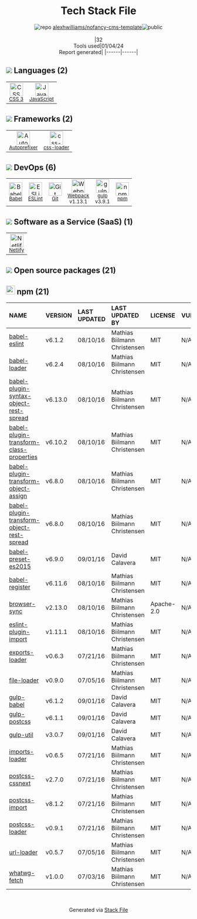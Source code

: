 <!--
&lt;--- Readme.md Snippet without images Start ---&gt;
## Tech Stack
alexhwilliams/nofancy-cms-template is built on the following main stack:

- [gulp](http://gulpjs.com/) – JS Build Tools / JS Task Runners
- [JavaScript](https://developer.mozilla.org/en-US/docs/Web/JavaScript) – Languages
- [Webpack](http://webpack.js.org) – JS Build Tools / JS Task Runners
- [Autoprefixer](https://github.com/postcss/autoprefixer) – CSS Pre-processors / Extensions
- [Babel](http://babeljs.io/) – JavaScript Compilers
- [Netlify](https://www.netlify.com/) – Static Web Hosting
- [ESLint](http://eslint.org/) – Code Review
- [css-loader](https://github.com/webpack-contrib/css-loader) – CSS Pre-processors / Extensions

Full tech stack [here](/techstack.md)

&lt;--- Readme.md Snippet without images End ---&gt;

&lt;--- Readme.md Snippet with images Start ---&gt;
## Tech Stack
alexhwilliams/nofancy-cms-template is built on the following main stack:

- <img width='25' height='25' src='https://img.stackshare.io/service/844/iruTC031.png' alt='gulp'/> [gulp](http://gulpjs.com/) – JS Build Tools / JS Task Runners
- <img width='25' height='25' src='https://img.stackshare.io/service/1209/javascript.jpeg' alt='JavaScript'/> [JavaScript](https://developer.mozilla.org/en-US/docs/Web/JavaScript) – Languages
- <img width='25' height='25' src='https://img.stackshare.io/service/1682/IMG_4636.PNG' alt='Webpack'/> [Webpack](http://webpack.js.org) – JS Build Tools / JS Task Runners
- <img width='25' height='25' src='https://img.stackshare.io/service/2202/72d087642cfce6fef6f2dabec5bf49e8_400x400.png' alt='Autoprefixer'/> [Autoprefixer](https://github.com/postcss/autoprefixer) – CSS Pre-processors / Extensions
- <img width='25' height='25' src='https://img.stackshare.io/service/2739/-1wfGjNw.png' alt='Babel'/> [Babel](http://babeljs.io/) – JavaScript Compilers
- <img width='25' height='25' src='https://img.stackshare.io/service/2748/default_5dfbb146cf22182bca88c7d07f2515a5888fc12a.jpg' alt='Netlify'/> [Netlify](https://www.netlify.com/) – Static Web Hosting
- <img width='25' height='25' src='https://img.stackshare.io/service/3337/Q4L7Jncy.jpg' alt='ESLint'/> [ESLint](http://eslint.org/) – Code Review
- <img width='25' height='25' src='https://img.stackshare.io/service/8074/default_d2b16fd6997fb2e164de645a34f9b8d5a880d999.png' alt='css-loader'/> [css-loader](https://github.com/webpack-contrib/css-loader) – CSS Pre-processors / Extensions

Full tech stack [here](/techstack.md)

&lt;--- Readme.md Snippet with images End ---&gt;
-->
<div align="center">

# Tech Stack File
![](https://img.stackshare.io/repo.svg "repo") [alexhwilliams/nofancy-cms-template](https://github.com/alexhwilliams/nofancy-cms-template)![](https://img.stackshare.io/public_badge.svg "public")
<br/><br/>
|32<br/>Tools used|01/04/24 <br/>Report generated|
|------|------|
</div>

## <img src='https://img.stackshare.io/languages.svg'/> Languages (2)
<table><tr>
  <td align='center'>
  <img width='36' height='36' src='https://img.stackshare.io/service/6727/css.png' alt='CSS 3'>
  <br>
  <sub><a href="https://developer.mozilla.org/en-US/docs/Web/CSS/CSS3">CSS 3</a></sub>
  <br>
  <sub></sub>
</td>

<td align='center'>
  <img width='36' height='36' src='https://img.stackshare.io/service/1209/javascript.jpeg' alt='JavaScript'>
  <br>
  <sub><a href="https://developer.mozilla.org/en-US/docs/Web/JavaScript">JavaScript</a></sub>
  <br>
  <sub></sub>
</td>

</tr>
</table>

## <img src='https://img.stackshare.io/frameworks.svg'/> Frameworks (2)
<table><tr>
  <td align='center'>
  <img width='36' height='36' src='https://img.stackshare.io/service/2202/72d087642cfce6fef6f2dabec5bf49e8_400x400.png' alt='Autoprefixer'>
  <br>
  <sub><a href="https://github.com/postcss/autoprefixer">Autoprefixer</a></sub>
  <br>
  <sub></sub>
</td>

<td align='center'>
  <img width='36' height='36' src='https://img.stackshare.io/service/8074/default_d2b16fd6997fb2e164de645a34f9b8d5a880d999.png' alt='css-loader'>
  <br>
  <sub><a href="https://github.com/webpack-contrib/css-loader">css-loader</a></sub>
  <br>
  <sub></sub>
</td>

</tr>
</table>

## <img src='https://img.stackshare.io/devops.svg'/> DevOps (6)
<table><tr>
  <td align='center'>
  <img width='36' height='36' src='https://img.stackshare.io/service/2739/-1wfGjNw.png' alt='Babel'>
  <br>
  <sub><a href="http://babeljs.io/">Babel</a></sub>
  <br>
  <sub></sub>
</td>

<td align='center'>
  <img width='36' height='36' src='https://img.stackshare.io/service/3337/Q4L7Jncy.jpg' alt='ESLint'>
  <br>
  <sub><a href="http://eslint.org/">ESLint</a></sub>
  <br>
  <sub></sub>
</td>

<td align='center'>
  <img width='36' height='36' src='https://img.stackshare.io/service/1046/git.png' alt='Git'>
  <br>
  <sub><a href="http://git-scm.com/">Git</a></sub>
  <br>
  <sub></sub>
</td>

<td align='center'>
  <img width='36' height='36' src='https://img.stackshare.io/service/1682/IMG_4636.PNG' alt='Webpack'>
  <br>
  <sub><a href="http://webpack.js.org">Webpack</a></sub>
  <br>
  <sub>v1.13.1</sub>
</td>

<td align='center'>
  <img width='36' height='36' src='https://img.stackshare.io/service/844/iruTC031.png' alt='gulp'>
  <br>
  <sub><a href="http://gulpjs.com/">gulp</a></sub>
  <br>
  <sub>v3.9.1</sub>
</td>

<td align='center'>
  <img width='36' height='36' src='https://img.stackshare.io/service/1120/lejvzrnlpb308aftn31u.png' alt='npm'>
  <br>
  <sub><a href="https://www.npmjs.com/">npm</a></sub>
  <br>
  <sub></sub>
</td>

</tr>
</table>

## <img src='https://img.stackshare.io/saas.svg'/> Software as a Service (SaaS) (1)
<table><tr>
  <td align='center'>
  <img width='36' height='36' src='https://img.stackshare.io/service/2748/default_5dfbb146cf22182bca88c7d07f2515a5888fc12a.jpg' alt='Netlify'>
  <br>
  <sub><a href="https://www.netlify.com/">Netlify</a></sub>
  <br>
  <sub></sub>
</td>

</tr>
</table>


## <img src='https://img.stackshare.io/group.svg' /> Open source packages (21)</h2>

## <img width='24' height='24' src='https://img.stackshare.io/service/1120/lejvzrnlpb308aftn31u.png'/> npm (21)

|NAME|VERSION|LAST UPDATED|LAST UPDATED BY|LICENSE|VULNERABILITIES|
|:------|:------|:------|:------|:------|:------|
|[babel-eslint](https://www.npmjs.com/babel-eslint)|v6.1.2|08/10/16|Mathias Biilmann Christensen |MIT|N/A|
|[babel-loader](https://www.npmjs.com/babel-loader)|v6.2.4|08/10/16|Mathias Biilmann Christensen |MIT|N/A|
|[babel-plugin-syntax-object-rest-spread](https://www.npmjs.com/babel-plugin-syntax-object-rest-spread)|v6.13.0|08/10/16|Mathias Biilmann Christensen |MIT|N/A|
|[babel-plugin-transform-class-properties](https://www.npmjs.com/babel-plugin-transform-class-properties)|v6.10.2|08/10/16|Mathias Biilmann Christensen |MIT|N/A|
|[babel-plugin-transform-object-assign](https://www.npmjs.com/babel-plugin-transform-object-assign)|v6.8.0|08/10/16|Mathias Biilmann Christensen |MIT|N/A|
|[babel-plugin-transform-object-rest-spread](https://www.npmjs.com/babel-plugin-transform-object-rest-spread)|v6.8.0|08/10/16|Mathias Biilmann Christensen |MIT|N/A|
|[babel-preset-es2015](https://www.npmjs.com/babel-preset-es2015)|v6.9.0|09/01/16|David Calavera |MIT|N/A|
|[babel-register](https://www.npmjs.com/babel-register)|v6.11.6|08/10/16|Mathias Biilmann Christensen |MIT|N/A|
|[browser-sync](https://www.npmjs.com/browser-sync)|v2.13.0|08/10/16|Mathias Biilmann Christensen |Apache-2.0|N/A|
|[eslint-plugin-import](https://www.npmjs.com/eslint-plugin-import)|v1.11.1|08/10/16|Mathias Biilmann Christensen |MIT|N/A|
|[exports-loader](https://www.npmjs.com/exports-loader)|v0.6.3|07/21/16|Mathias Biilmann Christensen |MIT|N/A|
|[file-loader](https://www.npmjs.com/file-loader)|v0.9.0|07/05/16|Mathias Biilmann Christensen |MIT|N/A|
|[gulp-babel](https://www.npmjs.com/gulp-babel)|v6.1.2|09/01/16|David Calavera |MIT|N/A|
|[gulp-postcss](https://www.npmjs.com/gulp-postcss)|v6.1.1|09/01/16|David Calavera |MIT|N/A|
|[gulp-util](https://www.npmjs.com/gulp-util)|v3.0.7|09/01/16|David Calavera |MIT|N/A|
|[imports-loader](https://www.npmjs.com/imports-loader)|v0.6.5|07/21/16|Mathias Biilmann Christensen |MIT|N/A|
|[postcss-cssnext](https://www.npmjs.com/postcss-cssnext)|v2.7.0|07/21/16|Mathias Biilmann Christensen |MIT|N/A|
|[postcss-import](https://www.npmjs.com/postcss-import)|v8.1.2|07/21/16|Mathias Biilmann Christensen |MIT|N/A|
|[postcss-loader](https://www.npmjs.com/postcss-loader)|v0.9.1|07/21/16|Mathias Biilmann Christensen |MIT|N/A|
|[url-loader](https://www.npmjs.com/url-loader)|v0.5.7|07/05/16|Mathias Biilmann Christensen |MIT|N/A|
|[whatwg-fetch](https://www.npmjs.com/whatwg-fetch)|v1.0.0|07/03/16|Mathias Biilmann Christensen |MIT|N/A|

<br/>
<div align='center'>

Generated via [Stack File](https://github.com/marketplace/stack-file)
